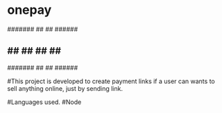 # onepay

#######     ##      ##  ######
##   ##     ##  ##  ##  ###
#######     ##      ##  ######


#This project is developed to create payment links if a user can wants to sell anything online, just by sending link.

#Languages used.
#Node
